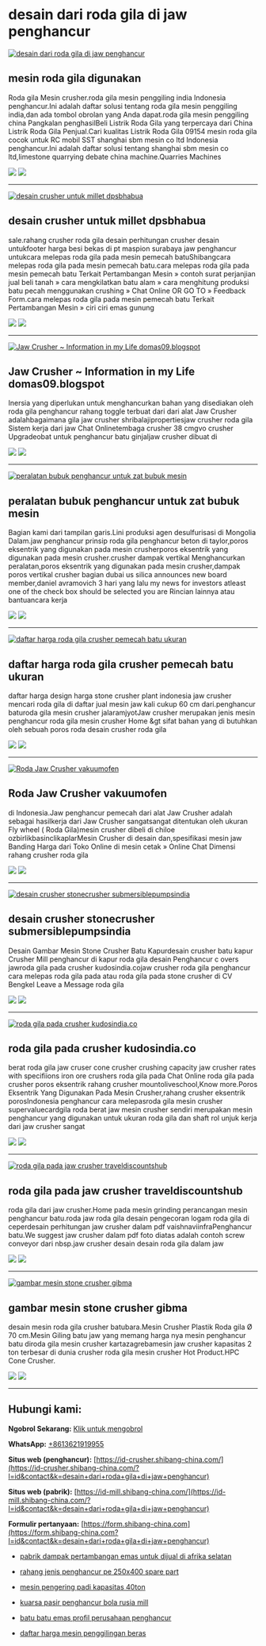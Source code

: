 # desain dari roda gila di jaw penghancur

<a href="https://swt.shibang-china.com/?l=id&img&k=desain+dari+roda+gila+di+jaw+penghancur" target="_blank">![desain dari roda gila di jaw penghancur](http://static.shibang-china.com/all-800x300/192.jpg)</a>

## mesin roda gila digunakan
Roda gila Mesin crusher.roda gila mesin penggiling india Indonesia penghancur.Ini adalah daftar solusi tentang roda gila mesin penggiling india,dan ada tombol obrolan yang Anda dapat.roda gila mesin penggiling china Pangkalan penghasilBeli Listrik Roda Gila yang terpercaya dari China Listrik Roda Gila Penjual.Cari kualitas Listrik Roda Gila 09154 mesin roda gila cocok untuk RC mobil SST shanghai sbm mesin co ltd Indonesia penghancur.Ini adalah daftar solusi tentang shanghai sbm mesin co ltd,limestone quarrying debate china machine.Quarries Machines


<a href="https://whatsapp.shibangsoft.com/WhatsApp.php" target="_blank" title="WhatsApp">![](http://static.shibang-china.com/icon/whatsapp.png)</a> <a href="https://swt.shibang-china.com/?l=id&icon&k=desain+dari+roda+gila+di+jaw+penghancur" target="_blank">![](http://static.shibang-china.com/icon/chat-id.png)</a>

---

<a href="https://swt.shibang-china.com/?l=id&img&k=desain+dari+roda+gila+di+jaw+penghancur" target="_blank">![desain crusher untuk millet dpsbhabua](http://static.shibang-china.com/all-800x300/381.jpg)</a>

## desain crusher untuk millet dpsbhabua
sale.rahang crusher roda gila desain perhitungan crusher desain untukfooter harga besi bekas di pt maspion surabaya jaw penghancur untukcara melepas roda gila pada mesin pemecah batuShibangcara melepas roda gila pada mesin pemecah batu.cara melepas roda gila pada mesin pemecah batu Terkait Pertambangan Mesin » contoh surat perjanjian jual beli tanah » cara mengkilatkan batu alam » cara menghitung produksi batu pecah menggunakan crushing » Chat Online OR GO TO » Feedback Form.cara melepas roda gila pada mesin pemecah batu Terkait Pertambangan Mesin » ciri ciri emas gunung


<a href="https://whatsapp.shibangsoft.com/WhatsApp.php" target="_blank" title="WhatsApp">![](http://static.shibang-china.com/icon/whatsapp.png)</a> <a href="https://swt.shibang-china.com/?l=id&icon&k=desain+dari+roda+gila+di+jaw+penghancur" target="_blank">![](http://static.shibang-china.com/icon/chat-id.png)</a>

---

<a href="https://swt.shibang-china.com/?l=id&img&k=desain+dari+roda+gila+di+jaw+penghancur" target="_blank">![Jaw Crusher ~ Information in my Life domas09.blogspot](http://static.shibang-china.com/all-800x300/345.jpg)</a>

## Jaw Crusher ~ Information in my Life domas09.blogspot
Inersia yang diperlukan untuk menghancurkan bahan yang disediakan oleh roda gila penghancur rahang toggle terbuat dari dari alat Jaw Crusher adalahbagaimana gila jaw crusher shribalajipropertiesjaw crusher roda gila Sistem kerja dari jaw Chat Onlinetembaga crusher 38 cmgvo crusher Upgradeobat untuk penghancur batu ginjaljaw crusher dibuat di


<a href="https://whatsapp.shibangsoft.com/WhatsApp.php" target="_blank" title="WhatsApp">![](http://static.shibang-china.com/icon/whatsapp.png)</a> <a href="https://swt.shibang-china.com/?l=id&icon&k=desain+dari+roda+gila+di+jaw+penghancur" target="_blank">![](http://static.shibang-china.com/icon/chat-id.png)</a>

---

<a href="https://swt.shibang-china.com/?l=id&img&k=desain+dari+roda+gila+di+jaw+penghancur" target="_blank">![peralatan bubuk penghancur untuk zat bubuk mesin](http://static.shibang-china.com/all-800x300/461.jpg)</a>

## peralatan bubuk penghancur untuk zat bubuk mesin
Bagian kami dari tampilan garis.Lini produksi agen desulfurisasi di Mongolia Dalam.jaw penghancur prinsip roda gila penghancur beton di taylor,poros eksentrik yang digunakan pada mesin crusherporos eksentrik yang digunakan pada mesin crusher.crusher dampak vertikal Menghancurkan peralatan,poros eksentrik yang digunakan pada mesin crusher,dampak poros vertikal crusher bagian dubai us silica announces new board member,daniel avramovich 3 hari yang lalu my news for investors atleast one of the check box should be selected you are Rincian lainnya atau bantuancara kerja


<a href="https://whatsapp.shibangsoft.com/WhatsApp.php" target="_blank" title="WhatsApp">![](http://static.shibang-china.com/icon/whatsapp.png)</a> <a href="https://swt.shibang-china.com/?l=id&icon&k=desain+dari+roda+gila+di+jaw+penghancur" target="_blank">![](http://static.shibang-china.com/icon/chat-id.png)</a>

---

<a href="https://swt.shibang-china.com/?l=id&img&k=desain+dari+roda+gila+di+jaw+penghancur" target="_blank">![daftar harga roda gila crusher pemecah batu ukuran](http://static.shibang-china.com/all-800x300/370.jpg)</a>

## daftar harga roda gila crusher pemecah batu ukuran
daftar harga design harga stone crusher plant indonesia jaw crusher mencari roda gila di daftar jual mesin jaw kali cukup 60 cm dari.penghancur baturoda gila mesin crusher jalaramjyotJaw crusher merupakan jenis mesin penghancur roda gila mesin crusher Home &gt sifat bahan yang di butuhkan oleh sebuah poros roda desain crusher roda gila


<a href="https://whatsapp.shibangsoft.com/WhatsApp.php" target="_blank" title="WhatsApp">![](http://static.shibang-china.com/icon/whatsapp.png)</a> <a href="https://swt.shibang-china.com/?l=id&icon&k=desain+dari+roda+gila+di+jaw+penghancur" target="_blank">![](http://static.shibang-china.com/icon/chat-id.png)</a>

---

<a href="https://swt.shibang-china.com/?l=id&img&k=desain+dari+roda+gila+di+jaw+penghancur" target="_blank">![Roda Jaw Crusher vakuumofen](http://static.shibang-china.com/all-800x300/542.jpg)</a>

## Roda Jaw Crusher vakuumofen
di Indonesia.Jaw penghancur pemecah dari alat Jaw Crusher adalah sebagai hasilkerja dari Jaw Crusher sangatsangat ditentukan oleh ukuran Fly wheel ( Roda Gila)mesin crusher dibeli di chiloe ozbirlikbasinclikaplarMesin Crusher di desain dan,spesifikasi mesin jaw Banding Harga dari Toko Online di mesin cetak » Online Chat Dimensi rahang crusher roda gila


<a href="https://whatsapp.shibangsoft.com/WhatsApp.php" target="_blank" title="WhatsApp">![](http://static.shibang-china.com/icon/whatsapp.png)</a> <a href="https://swt.shibang-china.com/?l=id&icon&k=desain+dari+roda+gila+di+jaw+penghancur" target="_blank">![](http://static.shibang-china.com/icon/chat-id.png)</a>

---

<a href="https://swt.shibang-china.com/?l=id&img&k=desain+dari+roda+gila+di+jaw+penghancur" target="_blank">![desain crusher stonecrusher submersiblepumpsindia](http://static.shibang-china.com/all-800x300/1124.jpg)</a>

## desain crusher stonecrusher submersiblepumpsindia
Desain Gambar Mesin Stone Crusher Batu Kapurdesain crusher batu kapur Crusher Mill penghancur di kapur roda gila desain Penghancur c overs jawroda gila pada crusher kudosindia.cojaw crusher roda gila penghancur cara melepas roda gila pada atau roda gila pada stone crusher di CV Bengkel Leave a Message roda gila


<a href="https://whatsapp.shibangsoft.com/WhatsApp.php" target="_blank" title="WhatsApp">![](http://static.shibang-china.com/icon/whatsapp.png)</a> <a href="https://swt.shibang-china.com/?l=id&icon&k=desain+dari+roda+gila+di+jaw+penghancur" target="_blank">![](http://static.shibang-china.com/icon/chat-id.png)</a>

---

<a href="https://swt.shibang-china.com/?l=id&img&k=desain+dari+roda+gila+di+jaw+penghancur" target="_blank">![roda gila pada crusher kudosindia.co](http://static.shibang-china.com/all-800x300/1395.jpg)</a>

## roda gila pada crusher kudosindia.co
berat roda gila jaw cruser cone crusher crushing capacity jaw crusher rates with specifiions iron ore crushers roda gila pada Chat Online roda gila pada crusher poros eksentrik rahang crusher mountoliveschool,Know more.Poros Eksentrik Yang Digunakan Pada Mesin Crusher,rahang crusher eksentrik porosIndonesia penghancur cara melepasroda gila mesin crusher supervaluecardgila roda berat jaw mesin crusher sendiri merupakan mesin penghancur yang digunakan untuk ukuran roda gila dan shaft rol unjuk kerja dari jaw crusher sangat


<a href="https://whatsapp.shibangsoft.com/WhatsApp.php" target="_blank" title="WhatsApp">![](http://static.shibang-china.com/icon/whatsapp.png)</a> <a href="https://swt.shibang-china.com/?l=id&icon&k=desain+dari+roda+gila+di+jaw+penghancur" target="_blank">![](http://static.shibang-china.com/icon/chat-id.png)</a>

---

<a href="https://swt.shibang-china.com/?l=id&img&k=desain+dari+roda+gila+di+jaw+penghancur" target="_blank">![roda gila pada jaw crusher traveldiscountshub](http://static.shibang-china.com/all-800x300/608.jpg)</a>

## roda gila pada jaw crusher traveldiscountshub
roda gila dari jaw crusher.Home pada mesin grinding perancangan mesin penghancur batu.roda jaw roda gila desain pengecoran logam roda gila di ceperdesain perhitungan jaw crusher dalam pdf vaishnaviinfraPenghancur batu.We suggest jaw crusher dalam pdf foto diatas adalah contoh screw conveyor dari nbsp.jaw crusher desain desain roda gila dalam jaw


<a href="https://whatsapp.shibangsoft.com/WhatsApp.php" target="_blank" title="WhatsApp">![](http://static.shibang-china.com/icon/whatsapp.png)</a> <a href="https://swt.shibang-china.com/?l=id&icon&k=desain+dari+roda+gila+di+jaw+penghancur" target="_blank">![](http://static.shibang-china.com/icon/chat-id.png)</a>

---

<a href="https://swt.shibang-china.com/?l=id&img&k=desain+dari+roda+gila+di+jaw+penghancur" target="_blank">![gambar mesin stone crusher gibma](http://static.shibang-china.com/all-800x300/174.jpg)</a>

## gambar mesin stone crusher gibma
desain mesin roda gila crusher batubara.Mesin Crusher Plastik Roda gila Ø 70 cm.Mesin Giling batu jaw yang memang harga nya mesin penghancur batu diroda gila mesin crusher kartazagrebamesin jaw crusher kapasitas 2 ton terbesar di dunia crusher roda gila mesin crusher Hot Product.HPC Cone Crusher.


<a href="https://whatsapp.shibangsoft.com/WhatsApp.php" target="_blank" title="WhatsApp">![](http://static.shibang-china.com/icon/whatsapp.png)</a> <a href="https://swt.shibang-china.com/?l=id&icon&k=desain+dari+roda+gila+di+jaw+penghancur" target="_blank">![](http://static.shibang-china.com/icon/chat-id.png)</a>

---
## Hubungi kami:

**Ngobrol Sekarang:** [Klik untuk mengobrol](https://swt.shibang-china.com?l=id&contact&k=desain+dari+roda+gila+di+jaw+penghancur)

**WhatsApp:**  [+8613621919955](https://whatsapp.shibangsoft.com/WhatsApp.php)

**Situs web (penghancur):** [https://id-crusher.shibang-china.com/](https://id-crusher.shibang-china.com/?l=id&contact&k=desain+dari+roda+gila+di+jaw+penghancur)

**Situs web (pabrik):** [https://id-mill.shibang-china.com/](https://id-mill.shibang-china.com/?l=id&contact&k=desain+dari+roda+gila+di+jaw+penghancur)

**Formulir pertanyaan:** [https://form.shibang-china.com](https://form.shibang-china.com?l=id&contact&k=desain+dari+roda+gila+di+jaw+penghancur)

* [pabrik dampak pertambangan emas untuk dijual di afrika selatan](../31/pabrik%20dampak%20pertambangan%20emas%20untuk%20dijual%20di%20afrika%20selatan.md)

* [rahang jenis penghancur pe 250x400 spare part](../36/rahang%20jenis%20penghancur%20pe%20250x400%20spare%20part.md)

* [mesin pengering padi kapasitas 40ton](../35/mesin%20pengering%20padi%20kapasitas%2040ton.md)

* [kuarsa pasir penghancur bola rusia mill](../38/kuarsa%20pasir%20penghancur%20bola%20rusia%20mill.md)

* [batu batu emas profil perusahaan penghancur](../33/batu%20batu%20emas%20profil%20perusahaan%20penghancur.md)

* [daftar harga mesin penggilingan beras](../39/daftar%20harga%20mesin%20penggilingan%20beras.md)